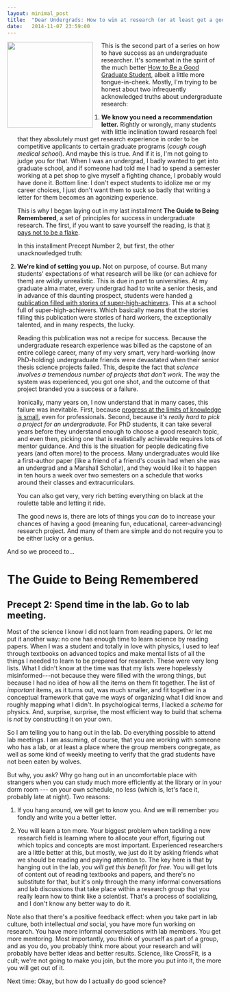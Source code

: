```yaml
---
layout: minimal_post
title:  "Dear Undergrads: How to win at research (or at least get a good rec letter) Pt. 2"
date:   2014-11-07 23:59:00
---
```

<img src="http://www.duke.edu/~jmp33/assets/freddy.png" width="200px" style="float:left; margin-right: 20px; margin-bottom: 10px"/> This is the second part of a series on how to have success as an undergraduate researcher. It's somewhat in the spirit of the much better [How to Be a Good Graduate Student](http://www.cs.indiana.edu/how.2b/how.2b.html), albeit a little more tongue-in-cheek. Mostly, I'm trying to be honest about two infrequently acknowledged truths about undergraduate research:

1. **We know you need a recommendation letter.** Rightly or wrongly, many students with little inclination toward research feel that they absolutely must get research experience in order to be competitive applicants to certain graduate programs (*cough* *cough* *medical school*). And maybe this is true. And if it is, I'm not going to judge you for that. When I was an undergrad, I badly wanted to get into graduate school, and if someone had told me I had to spend a semester working at a pet shop to give myself a fighting chance, I probably would have done it. Bottom line: I don't expect students to idolize me or my career choices, I just don't want them to suck so badly that writing a letter for them becomes an agonizing experience.

    This is why I began laying out in my last installment **The Guide to Being Remembered**, a set of principles for success in undergraduate research. The first, if you want to save yourself the reading, is that [it pays not to be a flake](http://localhost:4000/2014/11/04/dear-undergrads-how-to-win-at-research-pt1.html). 

    In this installment Precept Number 2, but first, the other unacknowledged truth: 

2. **We're kind of setting you up.** Not on purpose, of course. But many students' expectations of what research will be like (or can achieve for them) are wildly unrealistic. This is due in part to universities. At my graduate alma mater, every undergrad had to write a senior thesis, and in advance of this daunting prospect, students were handed [a publication filled with stories of super-high-achievers](http://www.princeton.edu/pub/qp/reflections/). This at a school full of super-high-achievers. Which basically means that the stories filling this publication were stories of hard workers, the exceptionally talented, and in many respects, the lucky. 
    
    Reading this publication was not a recipe for success. Because the undergraduate research experience was billed as the capstone of an entire college career, many of my very smart, very hard-working (now PhD-holding) undergraduate friends were devastated when their senior thesis science projects failed. This, despite the fact that *science involves a tremendous number of projects that don't work*. The way the system was experienced, you got one shot, and the outcome of that project branded you a success or a failure.

    Ironically, many years on, I now understand that in many cases, this failure was inevitable. First, because [progress at the limits of knowledge is small](http://matt.might.net/articles/phd-school-in-pictures/), even for professionals. Second, because *it's really hard to pick a project for an undergraduate*. For PhD students, it can take several years before they understand enough to choose a good research topic, and even then, picking one that is realistically achievable requires lots of mentor guidance. And this is the situation for people dedicating five years (and often more) to the process. Many undergraduates would like a first-author paper (like a friend of a friend's cousin had when she was an undergrad and a Marshall Scholar), and they would like it to happen in ten hours a week over two semesters on a schedule that works around their classes and extracurriculars.

    You can also get very, very rich betting everything on black at the roulette table and letting it ride.

    The good news is, there are lots of things you *can* do to increase your chances of having a good (meaning fun, educational, career-advancing) research project. And many of them are simple and do not require you to be either lucky or a genius.

And so we proceed to...

# The Guide to Being Remembered

## Precept 2: Spend time in the lab. Go to lab meeting.

Most of the science I know I did not learn from reading papers. Or let me put it another way: no one has enough time to learn science by reading papers. When I was a student and totally in love with physics, I used to leaf through textbooks on advanced topics and make mental lists of all the things I needed to learn to be prepared for research. These were very long lists. What I didn't know at the time was that my lists were hopelessly misinformed---not because they were filled with the wrong things, but because I had no idea of how all the items on them fit together. The list of *important* items, as it turns out, was much smaller, and fit together in a conceptual framework that gave me ways of organizing what I did know and roughly mapping what I didn't. In psychological terms, I lacked a *schema* for physics. And, surprise, surprise, the most efficient way to build that schema is *not* by constructing it on your own.

So I am telling you to hang out in the lab. Do everything possible to attend lab meetings. I am assuming, of course, that you are working with someone who has a lab, or at least a place where the group members congregate, as well as some kind of weekly meeting to verify that the grad students have not been eaten by wolves. 

But why, you ask? Why go hang out in an uncomfortable place with strangers when you can study much more efficiently at the library or in your dorm room --- on your own schedule, no less (which is, let's face it, probably late at night). Two reasons:

1. If you hang around, we will get to know you. And we will remember you fondly and write you a better letter. 

2. You will learn a ton more. Your biggest problem when tackling a new research field is learning where to allocate your effort, figuring out which topics and concepts are most important. Experienced researchers are a little better at this, but mostly, we just do it by asking friends what we should be reading and paying attention to. The key here is that by hanging out in the lab, *you will get this benefit for free*. You will get lots of content out of reading textbooks and papers, and there's no substitute for that, but it's only through the many informal conversations and lab discussions that take place within a research group that you really learn how to think like a scientist. That's a process of socializing, and I don't know any better way to do it.

Note also that there's a positive feedback effect: when you take part in lab culture, both intellectual *and* social, you have more fun working on research. You have more informal conversations with lab members. You get more mentoring. Most importantly, you think of yourself as part of a group, and as you do, you probably think more about your research and will probably have better ideas and better results. Science, like CrossFit, is a cult; we're not going to make you join, but the more you put into it, the more you will get out of it.

Next time: Okay, but how do I actually do good science?
